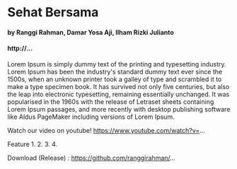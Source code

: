 # Sehat Bersama
#### by Ranggi Rahman, Damar Yosa Aji, Ilham Rizki Julianto

#### http://...

Lorem Ipsum is simply dummy text of the printing and typesetting industry. Lorem Ipsum has been the industry's standard dummy text ever since the 1500s, when an unknown printer took a galley of type and scrambled it to make a type specimen book. It has survived not only five centuries, but also the leap into electronic typesetting, remaining essentially unchanged. It was popularised in the 1960s with the release of Letraset sheets containing Lorem Ipsum passages, and more recently with desktop publishing software like Aldus PageMaker including versions of Lorem Ipsum.

Watch our video on youtube! https://www.youtube.com/watch?v=...
 
Feature
1.
2.
3.
4.

Download (Release) : https://github.com/ranggirahman/...
